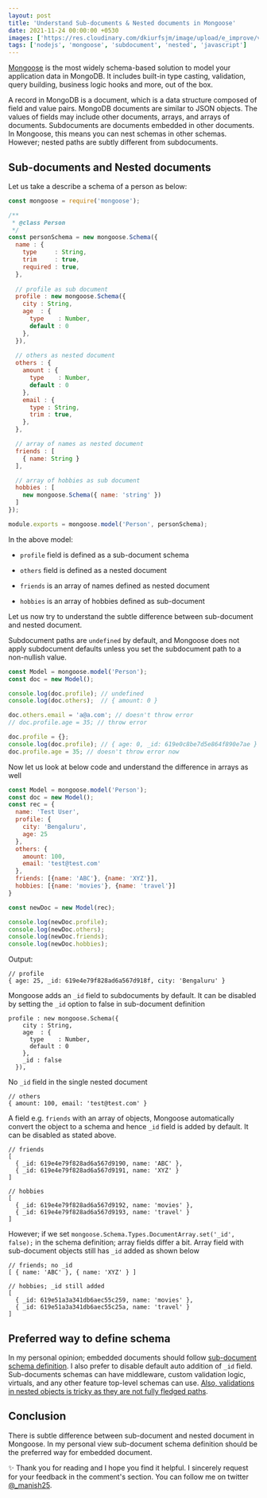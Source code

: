 ```yaml
---
layout: post
title: 'Understand Sub-documents & Nested documents in Mongoose'
date: 2021-11-24 00:00:00 +0530
images: ['https://res.cloudinary.com/dkiurfsjm/image/upload/e_improve/v1637747985/mongoose_djuhic.png']
tags: ['nodejs', 'mongoose', 'subdocument', 'nested', 'javascript']
---
```


[Mongoose](https://mongoosejs.com) is the most widely schema-based solution to model your application data in MongoDB. It includes built-in type casting, validation, query building, business logic hooks and more, out of the box.

A record in MongoDB is a document, which is a data structure composed of field and value pairs. MongoDB documents are similar to JSON objects. The values of fields may include other documents, arrays, and arrays of documents. Subdocuments are documents embedded in other documents. In Mongoose, this means you can nest schemas in other schemas. However; nested paths are subtly different from subdocuments.


## Sub-documents and Nested documents

Let us take a describe a schema of a person as below:

```javascript
const mongoose = require('mongoose');

/**
 * @class Person
 */
const personSchema = new mongoose.Schema({
  name : {
    type     : String,
    trim     : true,
    required : true,
  },
  
  // profile as sub document
  profile : new mongoose.Schema({
    city : String,
    age  : {
      type    : Number,
      default : 0
    },
  }),
  
  // others as nested document
  others : {
    amount : {
      type    : Number,
      default : 0
    },
    email : {
      type : String,
      trim : true,
    },
  },

  // array of names as nested document
  friends : [
    { name: String }
  ],

  // array of hobbies as sub document
  hobbies : [
    new mongoose.Schema({ name: 'string' })
  ]
});

module.exports = mongoose.model('Person', personSchema);

```

In the above model:

- `profile` field is defined as a sub-document schema

- `others` field is defined as a nested document

- `friends` is an array of names defined as nested document

- `hobbies` is an array of hobbies defined as sub-document 

Let us now try to understand the subtle difference between sub-document and nested document.

Subdocument paths are `undefined` by default, and Mongoose does not apply subdocument defaults unless you set the subdocument path to a non-nullish value.

```javascript
const Model = mongoose.model('Person');
const doc = new Model();

console.log(doc.profile); // undefined
console.log(doc.others);  // { amount: 0 }

doc.others.email = 'a@a.com'; // doesn't throw error
// doc.profile.age = 35; // throw error

doc.profile = {};
console.log(doc.profile); // { age: 0, _id: 619e0c8be7d5e864f890e7ae }
doc.profile.age = 35; // doesn't throw error now
```

Now let us look at below code and understand the difference in arrays as well

```javascript
const Model = mongoose.model('Person');
const doc = new Model();
const rec = {
  name: 'Test User',
  profile: {
    city: 'Bengaluru',
    age: 25
  },
  others: {
    amount: 100,
    email: 'test@test.com'
  },
  friends: [{name: 'ABC'}, {name: 'XYZ'}],
  hobbies: [{name: 'movies'}, {name: 'travel'}]
}

const newDoc = new Model(rec);

console.log(newDoc.profile);
console.log(newDoc.others);
console.log(newDoc.friends);
console.log(newDoc.hobbies);
```

Output:


```
// profile
{ age: 25, _id: 619e4e79f828ad6a567d918f, city: 'Bengaluru' }
```

Mongoose adds an `_id` field to subdocuments by default. It can be disabled by setting the `_id` option to false in sub-document definition

```
profile : new mongoose.Schema({
    city : String,
    age  : {
      type    : Number,
      default : 0
    },
    _id : false
  }),
```

No `_id` field in the single nested document

```
// others
{ amount: 100, email: 'test@test.com' }
```
A field e.g. `friends` with an array of objects, Mongoose automatically convert the object to a schema and hence `_id` field is added by default. It can be disabled as stated above.

```
// friends
[
  { _id: 619e4e79f828ad6a567d9190, name: 'ABC' },
  { _id: 619e4e79f828ad6a567d9191, name: 'XYZ' }
]
```
```
// hobbies
[
  { _id: 619e4e79f828ad6a567d9192, name: 'movies' },
  { _id: 619e4e79f828ad6a567d9193, name: 'travel' }
]
```

However; if we set `mongoose.Schema.Types.DocumentArray.set('_id', false);` in the schema definition; array fields differ a bit. Array field with sub-document objects still has `_id` added as shown below

```
// friends; no _id
[ { name: 'ABC' }, { name: 'XYZ' } ]

// hobbies; _id still added
[
  { _id: 619e51a3a341db6aec55c259, name: 'movies' },
  { _id: 619e51a3a341db6aec55c25a, name: 'travel' }
]

```


## Preferred way to define schema

In my personal opinion; embedded documents should follow [sub-document schema definition](https://mongoosejs.com/docs/5.x/docs/subdocs.html#what-is-a-subdocument-). I also prefer to disable default auto addition of `_id` field. Sub-documents schemas can have middleware, custom validation logic, virtuals, and any other feature top-level schemas can use. [Also, validations in nested objects is tricky as they are not fully fledged paths](https://mongoosejs.com/docs/validation.html#required-validators-on-nested-objects).


## Conclusion

There is subtle difference between sub-document and nested document in Mongoose. In my personal view sub-document schema definition should be the preferred way for embedded document.

✨ Thank you for reading and I hope you find it helpful. I sincerely request for your feedback in the comment's section. You can follow me on twitter [@_manish25](https://twitter.com/_manish25).


